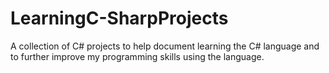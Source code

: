 # LearningC-SharpProjects
A collection of C# projects to help document learning the C# language and to further improve my programming skills using the language.
